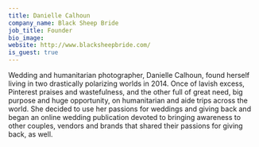 ```yaml
---
title: Danielle Calhoun
company_name: Black Sheep Bride
job_title: Founder
bio_image:
website: http://www.blacksheepbride.com/
is_guest: true
---
```


Wedding and humanitarian photographer, Danielle Calhoun, found herself living in two drastically polarizing worlds in 2014. Once of lavish excess, Pinterest praises and wastefulness, and the other full of great need, big purpose and huge opportunity, on humanitarian and aide trips across the world. She decided to use her passions for weddings and giving back and began an online wedding publication devoted to bringing awareness to other couples, vendors and brands that shared their passions for giving back, as well.
